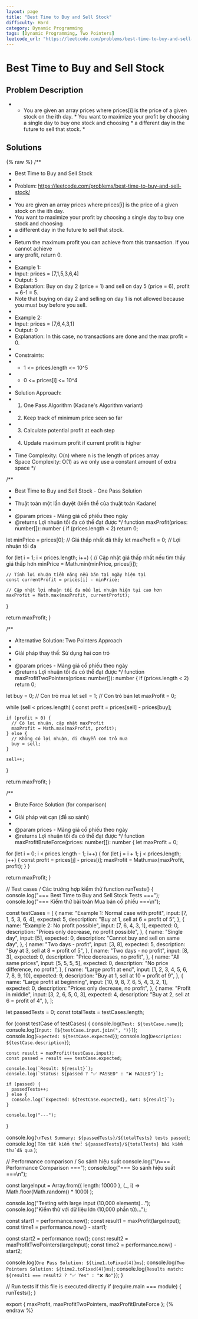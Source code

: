 ```yaml
---
layout: page
title: "Best Time to Buy and Sell Stock"
difficulty: Hard
category: Dynamic Programming
tags: [Dynamic Programming, Two Pointers]
leetcode_url: "https://leetcode.com/problems/best-time-to-buy-and-sell-stock/"
---
```


# Best Time to Buy and Sell Stock



## Problem Description

 *  * You are given an array prices where prices[i] is the price of a given stock on the ith day.  * You want to maximize your profit by choosing a single day to buy one stock and choosing  * a different day in the future to sell that stock.  * 

## Solutions

{% raw %}
/**
 * Best Time to Buy and Sell Stock
 *
 * Problem: https://leetcode.com/problems/best-time-to-buy-and-sell-stock/
 *
 * You are given an array prices where prices[i] is the price of a given stock on the ith day.
 * You want to maximize your profit by choosing a single day to buy one stock and choosing
 * a different day in the future to sell that stock.
 *
 * Return the maximum profit you can achieve from this transaction. If you cannot achieve
 * any profit, return 0.
 *
 * Example 1:
 * Input: prices = [7,1,5,3,6,4]
 * Output: 5
 * Explanation: Buy on day 2 (price = 1) and sell on day 5 (price = 6), profit = 6-1 = 5.
 * Note that buying on day 2 and selling on day 1 is not allowed because you must buy before you sell.
 *
 * Example 2:
 * Input: prices = [7,6,4,3,1]
 * Output: 0
 * Explanation: In this case, no transactions are done and the max profit = 0.
 *
 * Constraints:
 * - 1 <= prices.length <= 10^5
 * - 0 <= prices[i] <= 10^4
 *
 * Solution Approach:
 * 1. One Pass Algorithm (Kadane's Algorithm variant)
 * 2. Keep track of minimum price seen so far
 * 3. Calculate potential profit at each step
 * 4. Update maximum profit if current profit is higher
 *
 * Time Complexity: O(n) where n is the length of prices array
 * Space Complexity: O(1) as we only use a constant amount of extra space
 */

/**
 * Best Time to Buy and Sell Stock - One Pass Solution
 *
 * Thuật toán một lần duyệt (biến thể của thuật toán Kadane)
 *
 * @param prices - Mảng giá cổ phiếu theo ngày
 * @returns Lợi nhuận tối đa có thể đạt được
 */
function maxProfit(prices: number[]): number {
  if (prices.length < 2) return 0;

  let minPrice = prices[0]; // Giá thấp nhất đã thấy
  let maxProfit = 0; // Lợi nhuận tối đa

  for (let i = 1; i < prices.length; i++) {
    // Cập nhật giá thấp nhất nếu tìm thấy giá thấp hơn
    minPrice = Math.min(minPrice, prices[i]);

    // Tính lợi nhuận tiềm năng nếu bán tại ngày hiện tại
    const currentProfit = prices[i] - minPrice;

    // Cập nhật lợi nhuận tối đa nếu lợi nhuận hiện tại cao hơn
    maxProfit = Math.max(maxProfit, currentProfit);
  }

  return maxProfit;
}

/**
 * Alternative Solution: Two Pointers Approach
 *
 * Giải pháp thay thế: Sử dụng hai con trỏ
 *
 * @param prices - Mảng giá cổ phiếu theo ngày
 * @returns Lợi nhuận tối đa có thể đạt được
 */
function maxProfitTwoPointers(prices: number[]): number {
  if (prices.length < 2) return 0;

  let buy = 0; // Con trỏ mua
  let sell = 1; // Con trỏ bán
  let maxProfit = 0;

  while (sell < prices.length) {
    const profit = prices[sell] - prices[buy];

    if (profit > 0) {
      // Có lợi nhuận, cập nhật maxProfit
      maxProfit = Math.max(maxProfit, profit);
    } else {
      // Không có lợi nhuận, di chuyển con trỏ mua
      buy = sell;
    }

    sell++;
  }

  return maxProfit;
}

/**
 * Brute Force Solution (for comparison)
 *
 * Giải pháp vét cạn (để so sánh)
 *
 * @param prices - Mảng giá cổ phiếu theo ngày
 * @returns Lợi nhuận tối đa có thể đạt được
 */
function maxProfitBruteForce(prices: number[]): number {
  let maxProfit = 0;

  for (let i = 0; i < prices.length - 1; i++) {
    for (let j = i + 1; j < prices.length; j++) {
      const profit = prices[j] - prices[i];
      maxProfit = Math.max(maxProfit, profit);
    }
  }

  return maxProfit;
}

// Test cases / Các trường hợp kiểm thử
function runTests() {
  console.log("=== Best Time to Buy and Sell Stock Tests ===");
  console.log("=== Kiểm thử bài toán Mua bán cổ phiếu ===\n");

  const testCases = [
    {
      name: "Example 1: Normal case with profit",
      input: [7, 1, 5, 3, 6, 4],
      expected: 5,
      description: "Buy at 1, sell at 6 = profit of 5",
    },
    {
      name: "Example 2: No profit possible",
      input: [7, 6, 4, 3, 1],
      expected: 0,
      description: "Prices only decrease, no profit possible",
    },
    {
      name: "Single day",
      input: [5],
      expected: 0,
      description: "Cannot buy and sell on same day",
    },
    {
      name: "Two days - profit",
      input: [3, 8],
      expected: 5,
      description: "Buy at 3, sell at 8 = profit of 5",
    },
    {
      name: "Two days - no profit",
      input: [8, 3],
      expected: 0,
      description: "Price decreases, no profit",
    },
    {
      name: "All same prices",
      input: [5, 5, 5, 5],
      expected: 0,
      description: "No price difference, no profit",
    },
    {
      name: "Large profit at end",
      input: [1, 2, 3, 4, 5, 6, 7, 8, 9, 10],
      expected: 9,
      description: "Buy at 1, sell at 10 = profit of 9",
    },
    {
      name: "Large profit at beginning",
      input: [10, 9, 8, 7, 6, 5, 4, 3, 2, 1],
      expected: 0,
      description: "Prices only decrease, no profit",
    },
    {
      name: "Profit in middle",
      input: [3, 2, 6, 5, 0, 3],
      expected: 4,
      description: "Buy at 2, sell at 6 = profit of 4",
    },
  ];

  let passedTests = 0;
  const totalTests = testCases.length;

  for (const testCase of testCases) {
    console.log(`Test: ${testCase.name}`);
    console.log(`Input: [${testCase.input.join(", ")}]`);
    console.log(`Expected: ${testCase.expected}`);
    console.log(`Description: ${testCase.description}`);

    const result = maxProfit(testCase.input);
    const passed = result === testCase.expected;

    console.log(`Result: ${result}`);
    console.log(`Status: ${passed ? "✅ PASSED" : "❌ FAILED"}`);

    if (passed) {
      passedTests++;
    } else {
      console.log(`Expected: ${testCase.expected}, Got: ${result}`);
    }

    console.log("---");
  }

  console.log(`\nTest Summary: ${passedTests}/${totalTests} tests passed`);
  console.log(
    `Tóm tắt kiểm thử: ${passedTests}/${totalTests} bài kiểm thử đã qua`
  );

  // Performance comparison / So sánh hiệu suất
  console.log("\n=== Performance Comparison ===");
  console.log("=== So sánh hiệu suất ===\n");

  const largeInput = Array.from({ length: 10000 }, (_, i) =>
    Math.floor(Math.random() * 1000)
  );

  console.log("Testing with large input (10,000 elements)...");
  console.log("Kiểm thử với dữ liệu lớn (10,000 phần tử)...");

  const start1 = performance.now();
  const result1 = maxProfit(largeInput);
  const time1 = performance.now() - start1;

  const start2 = performance.now();
  const result2 = maxProfitTwoPointers(largeInput);
  const time2 = performance.now() - start2;

  console.log(`One Pass Solution: ${time1.toFixed(4)}ms`);
  console.log(`Two Pointers Solution: ${time2.toFixed(4)}ms`);
  console.log(`Results match: ${result1 === result2 ? "✅ Yes" : "❌ No"}`);
}

// Run tests if this file is executed directly
if (require.main === module) {
  runTests();
}

export { maxProfit, maxProfitTwoPointers, maxProfitBruteForce };
{% endraw %}
